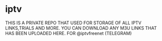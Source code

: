# iptv
THIS IS A PRIVATE REPO THAT USED FOR STORAGE OF ALL IPTV LINKS,TRIALS AND MORE.
YOU CAN DOWNLOAD ANY M3U LINKS THAT HAS BEEN UPLOADED HERE. FOR @iptvfreenet (TELEGRAM)
